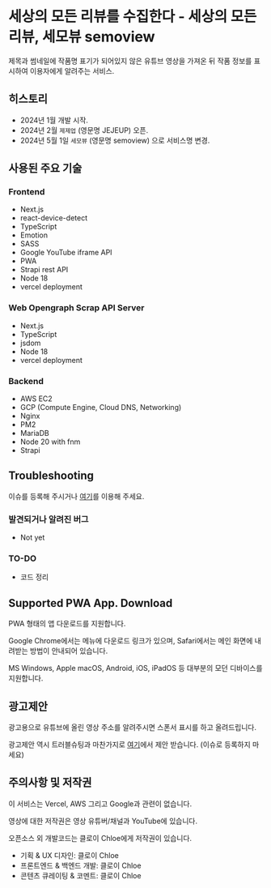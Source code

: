 # 세상의 모든 리뷰를 수집한다 - 세상의 모든 리뷰, 세모뷰 semoview

제목과 썸네일에 작품명 표기가 되어있지 않은 유튜브 영상을 가져온 뒤 작품 정보를 표시하여 이용자에게 알려주는 서비스.

## 히스토리

- 2024년 1월 개발 시작.
- 2024년 2월 `제제업` (영문명 JEJEUP) 오픈.
- 2024년 5월 1일 `세모뷰` (영문명 semoview) 으로 서비스명 변경.

## 사용된 주요 기술

### Frontend

- Next.js
- react-device-detect
- TypeScript
- Emotion
- SASS
- Google YouTube iframe API
- PWA
- Strapi rest API
- Node 18
- vercel deployment

### Web Opengraph Scrap API Server

- Next.js
- TypeScript
- jsdom
- Node 18
- vercel deployment

### Backend

- AWS EC2
- GCP (Compute Engine, Cloud DNS, Networking)
- Nginx
- PM2
- MariaDB
- Node 20 with fnm
- Strapi

## Troubleshooting

이슈를 등록해 주시거나 [여기](https://semo.dev1stud.io/notices)를 이용해 주세요.

### 발견되거나 알려진 버그

- Not yet

### TO-DO

- 코드 정리

## Supported PWA App. Download

PWA 형태의 앱 다운로드를 지원합니다.

Google Chrome에서는 메뉴에 다운로드 링크가 있으며, Safari에서는 메인 화면에 내려받는 방법이 안내되어 있습니다.

MS Windows, Apple macOS, Android, iOS, iPadOS 등 대부분의 모던 디바이스를 지원합니다.

## 광고제안

광고용으로 유튜브에 올린 영상 주소를 알려주시면 스폰서 표시를 하고 올려드립니다.

광고제안 역시 트러블슈팅과 마찬가지로 [여기](https://semo.dev1stud.io/notices)에서 제안 받습니다. (이슈로 등록하지 마세요)

## 주의사항 및 저작권

이 서비스는 Vercel, AWS 그리고 Google과 관련이 없습니다.

영상에 대한 저작권은 영상 유튜버/채널과 YouTube에 있습니다.

오픈소스 외 개발코드는 클로이 Chloe에게 저작권이 있습니다.

- 기획 & UX 디자인: 클로이 Chloe
- 프론트엔드 & 백엔드 개발: 클로이 Chloe
- 콘텐츠 큐레이팅 & 코멘트: 클로이 Chloe
